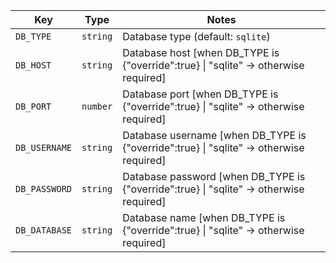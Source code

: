 | Key | Type | Notes |
| --- | ---- | ----- |
| `DB_TYPE` | `string` | Database type  (default: `sqlite`) |
| `DB_HOST` | `string` | Database host [when DB_TYPE is {"override":true} \| "sqlite" → otherwise required] |
| `DB_PORT` | `number` | Database port [when DB_TYPE is {"override":true} \| "sqlite" → otherwise required] |
| `DB_USERNAME` | `string` | Database username [when DB_TYPE is {"override":true} \| "sqlite" → otherwise required] |
| `DB_PASSWORD` | `string` | Database password [when DB_TYPE is {"override":true} \| "sqlite" → otherwise required] |
| `DB_DATABASE` | `string` | Database name [when DB_TYPE is {"override":true} \| "sqlite" → otherwise required] |
